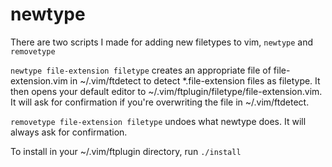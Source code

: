 newtype
=======

There are two scripts I made for adding new filetypes to vim, `newtype` and `removetype`

`newtype file-extension filetype` creates an appropriate file of file-extension.vim in ~/.vim/ftdetect to detect \*.file-extension files as filetype. It then opens your default editor to ~/.vim/ftplugin/filetype/file-extension.vim. It will ask for confirmation if you're overwriting the file in ~/.vim/ftdetect.

`removetype file-extension filetype` undoes what newtype does. It will always ask for confirmation.

To install in your ~/.vim/ftplugin directory, run `./install`
